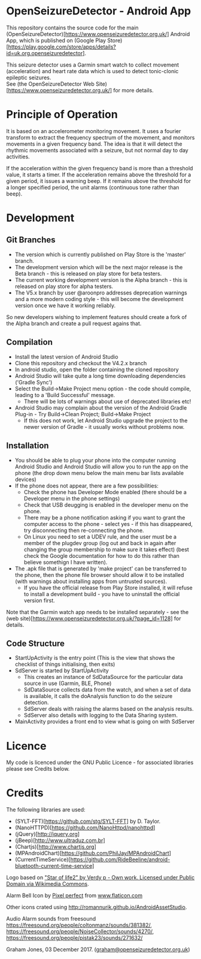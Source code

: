 OpenSeizureDetector - Android App
=================================
This repository contains the source code for the main 
(OpenSeizureDetector)[https://www.openseizuredetector.org.uk/] 
Android App, which is published on 
(Google Play Store)[https://play.google.com/store/apps/details?id=uk.org.openseizuredetector].

This seizure detector uses a Garmin smart watch to collect movement (acceleration) and heart rate data which is used to detect tonic-clonic epileptic seizures.  
See (the OpenSeizureDetector Web Site)[https://www.openseizuredetector.org.uk/] for more details.

Principle of Operation
======================
It is based on an accelerometer monitoring movement.  It uses a fourier
transform to extract the frequency spectrum of the movement, and monitors
movements in a given frequency band.   The idea is that it will detect the
rhythmic movements associated with a seizure, but not normal day to day
activities.

If the acceleration within the given frequency band is more than a
threshold value, it starts a timer.  If the acceleration remains above
the threshold for a given period, it issues a warning beep.
If it remains above the threshold for a longer specified period, the unit
alarms (continuous tone rather than beep).

Development
===========
Git Branches
------------
  - The version which is currently published on Play Store is the 'master' branch.
  - The development version which will be the next major release is the Beta branch - this is released on play store for beta testers.
  - The current working development version is the Alpha branch - this is released on play store for alpha testers.
  - The V5.x branch by user @aroonpro addresses deprecation warnings and a more modern coding style - this will become the development version once we have it working reliably.

So new developers wishing to implement features should create a fork of the Alpha branch and create a pull request agains that.

Compilation
-----------
  - Install the latest version of Android Studio
  - Clone this repository and checkout the V4.2.x branch
  - In android studio, open the folder containing the cloned repository
  - Android Studio will take quite a long time downloading dependencies ('Gradle Sync')
  - Select the Build->Make Project menu option - the code should compile, leading to a 'Build Successful' message.
      - There will be lots of warnings about use of deprecated libraries etc!
  - Android Studio may complain about the version of the Android Gradle Plug-in - Try Build->Clean Project; Build->Make Project
      - If this does not work, let Android Studio upgrade the project to the newer version of Gradle - it usually works without problems now.
   
Installation
------------
  - You should be able to plug your phone into the computer running Android Studio and Android Studio will allow you to run the app on the phone (the drop down menu below the main menu bar lists available devices)
  - If the phone does not appear, there are a few possibilities:
      - Check the phone has Developer Mode enabled (there should be a Developer menu in the phone settings)
      - Check that USB deugging is enabled in the developer menu on the phone.
      - There may be a phone notification asking if you want to grant the computer access to the phone - select yes - if this has disappeared, try disconnecting then re-connecting the phone.
      - On Linux you need to set a UDEV rule, and the user must be a member of the plugdev group (log out and back in again after changing the group membership to make sure it takes effect)  (best check the Google documentation for how to do this rather than believe somethign I have written).
- The .apk file that is generated by 'make project' can be transferred to the phone, then the phone file browser should allow it to be installed (with warnings about installing apps from untrusted sources).
    - If you have the official release from Play Store installed, it will refuse to install a development build - you have to uninstall the official version first.
 
Note that the Garmin watch app needs to be installed separately - see the (web site)[https://www.openseizuredetector.org.uk/?page_id=1128] for details.  

Code Structure
--------------
  - StartUpActivity is the entry point (This is the view that shows the checklist of things initialising, then exits)
  - SdServer is started by StartUpActivity
       - This creates an instance of SdDataSource for the particular data source in use (Garmin, BLE, Phone)
       - SdDataSource collects data from the watch, and when a set of data is available, it calls the doAnalysis function to do the seizure detection.
       - SdServer deals with raising the alarms based on the analysis results.
       - SdServer also details with logging to the Data Sharing system.
  - MainActivity provides a front end to view what is going on with SdServer

Licence
=======
My code is licenced under the GNU Public Licence - for associated libraries 
please see Credits below.

Credits
=======
The following libraries are used:
* (SYLT-FFT)[https://github.com/stg/SYLT-FFT] by D. Taylor.
* (NanoHTTPD)[https://github.com/NanoHttpd/nanohttpd]
* (jQuery)[http://jquery.org]
* (jBeep)[http://www.ultraduz.com.br]
* (Chartjs)[http://www.chartjs.org]
* (MPAndroidChart)[https://github.com/PhilJay/MPAndroidChart]
* (CurrentTimeService)[https://github.com/RideBeeline/android-bluetooth-current-time-service]

Logo based on ["Star of life2" by Verdy p - Own work. Licensed under Public Domain via Wikimedia Commons](http://commons.wikimedia.org/wiki/File:Star_of_life2.svg#mediaviewer/File:Star_of_life2.svg).

Alarm Bell Icon by <a href="https://icon54.com/" title="Pixel perfect">Pixel perfect</a> from <a href="https://www.flaticon.com/" title="Flaticon"> www.flaticon.com</a>

Other icons crated using http://romannurik.github.io/AndroidAssetStudio.

Audio Alarm sounds from freesound https://freesound.org/people/coltonmanz/sounds/381382/, https://freesound.org/people/NoiseCollector/sounds/4270/, https://freesound.org/people/pistak23/sounds/271632/



Graham Jones, 03 December 2017.  (graham@openseizuredetector.org.uk)
